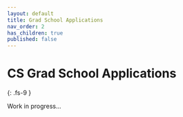 ```yaml
---
layout: default
title: Grad School Applications
nav_order: 2
has_children: true
published: false
---
```


# CS Grad School Applications 
{: .fs-9 }

Work in progress...
